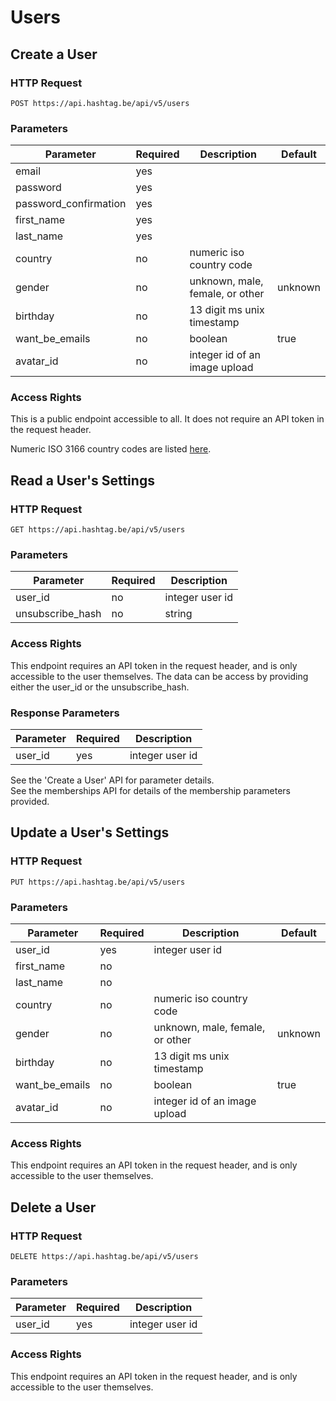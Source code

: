 # Users

## Create a User

### HTTP Request

`POST https://api.hashtag.be/api/v5/users`

### Parameters

Parameter | Required | Description | Default
--------- | -------- | ----------- | -------
email     | yes | |
password  | yes | |
password_confirmation | yes | |
first_name | yes | |
last_name | yes | |
country | no | numeric iso country code |
gender | no | unknown, male, female, or other | unknown
birthday | no | 13 digit ms unix timestamp
want_be_emails | no | boolean | true
avatar_id | no | integer id of an image upload

### Access Rights

This is a public endpoint accessible to all. It does not require an API token in the request header.

<aside class="notice">
Numeric ISO 3166 country codes are listed <a href= "https://en.wikipedia.org/wiki/ISO_3166-1">here</a>.
</aside>




## Read a User's Settings

### HTTP Request

`GET https://api.hashtag.be/api/v5/users`

### Parameters

Parameter | Required | Description
--------- | -------- | -----------
user_id   | no      | integer user id
unsubscribe_hash | no | string

### Access Rights

This endpoint requires an API token in the request header, and is only accessible to the user themselves. The data can be access by providing either the user_id or the unsubscribe_hash.

### Response Parameters

Parameter | Required | Description
--------- | -------- | -----------
user_id   | yes      | integer user id

<aside class="notice">
See the 'Create a User' API for parameter details.
</aside>
<aside class="notice">
See the memberships API for details of the membership parameters provided.
</aside>




## Update a User's Settings

### HTTP Request

`PUT https://api.hashtag.be/api/v5/users`

### Parameters

Parameter | Required | Description | Default
--------- | -------- | ----------- | -------
user_id | yes | integer user id
first_name | no | |
last_name | no | |
country | no | numeric iso country code |
gender | no | unknown, male, female, or other | unknown
birthday | no | 13 digit ms unix timestamp
want_be_emails | no | boolean | true
avatar_id | no | integer id of an image upload

### Access Rights

This endpoint requires an API token in the request header, and is only accessible to the user themselves.




## Delete a User

### HTTP Request

`DELETE https://api.hashtag.be/api/v5/users`

### Parameters

Parameter | Required | Description
--------- | -------- | -----------
user_id   | yes      | integer user id

### Access Rights

This endpoint requires an API token in the request header, and is only accessible to the user themselves.
